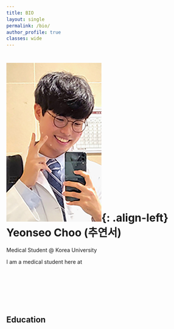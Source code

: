 ```yaml
---
title: BIO
layout: single
permalink: /bio/
author_profile: true
classes: wide
---
```


# ![image-left](/assets/images/CV-image.jpg){: .align-left} Yeonseo Choo (추연서)
Medical Student @ Korea University

<div>
    I am a medical student here at 
</div>
<br>
<br>
<br>
<br>
<br>
<br>


## Education

